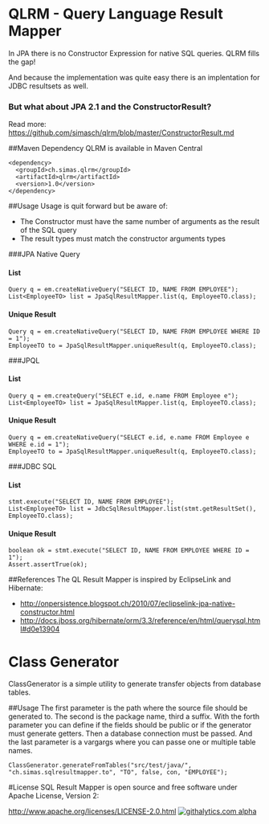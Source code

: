 # QLRM - Query Language Result Mapper
In JPA there is no Constructor Expression for native SQL queries. QLRM fills the gap!

And because the implementation was quite easy there is an implentation for JDBC resultsets as well.

### But what about JPA 2.1 and the ConstructorResult?
Read more: https://github.com/simasch/qlrm/blob/master/ConstructorResult.md

##Maven Dependency
QLRM is available in Maven Central

    <dependency>
      <groupId>ch.simas.qlrm</groupId>
      <artifactId>qlrm</artifactId>
      <version>1.0</version>
    </dependency>

##Usage
Usage is quit forward but be aware of:
- The Constructor must have the same number of arguments as the result of the SQL query
- The result types must match the constructor arguments types

###JPA Native Query
#### List
    Query q = em.createNativeQuery("SELECT ID, NAME FROM EMPLOYEE");
    List<EmployeeTO> list = JpaSqlResultMapper.list(q, EmployeeTO.class);
#### Unique Result
    Query q = em.createNativeQuery("SELECT ID, NAME FROM EMPLOYEE WHERE ID = 1");
    EmployeeTO to = JpaSqlResultMapper.uniqueResult(q, EmployeeTO.class);
###JPQL
#### List
    Query q = em.createQuery("SELECT e.id, e.name FROM Employee e");
    List<EmployeeTO> list = JpaSqlResultMapper.list(q, EmployeeTO.class);
#### Unique Result
    Query q = em.createNativeQuery("SELECT e.id, e.name FROM Employee e WHERE e.id = 1");
    EmployeeTO to = JpaSqlResultMapper.uniqueResult(q, EmployeeTO.class);

###JDBC SQL
#### List
    stmt.execute("SELECT ID, NAME FROM EMPLOYEE");
    List<EmployeeTO> list = JdbcSqlResultMapper.list(stmt.getResultSet(), EmployeeTO.class);
#### Unique Result
    boolean ok = stmt.execute("SELECT ID, NAME FROM EMPLOYEE WHERE ID = 1");
    Assert.assertTrue(ok);

##References
The QL Result Mapper is inspired by EclipseLink and Hibernate:
- http://onpersistence.blogspot.ch/2010/07/eclipselink-jpa-native-constructor.html
- http://docs.jboss.org/hibernate/orm/3.3/reference/en/html/querysql.html#d0e13904

# Class Generator
ClassGenerator is a simple utility to generate transfer objects from database tables.

##Usage
The first parameter is the path where the source file should be generated to. The second is the package name, third a suffix.
With the forth parameter you can define if the fields should be public or if the generator must generate getters. 
Then a database connection must be passed. And the last parameter is a vargargs where you can passe one or multiple table names.

    ClassGenerator.generateFromTables("src/test/java/", "ch.simas.sqlresultmapper.to", "TO", false, con, "EMPLOYEE");

#License
SQL Result Mapper is open source and free software under Apache License, Version 2:

http://www.apache.org/licenses/LICENSE-2.0.html
[![githalytics.com alpha](https://cruel-carlota.pagodabox.com/dc83e9cee6047650f8676400eff0d1ce "githalytics.com")](http://githalytics.com/simasch/qlrm)
